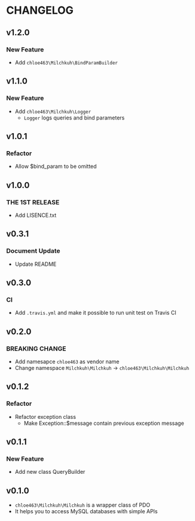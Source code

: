 # CHANGELOG

## v1.2.0

### New Feature

* Add `chloe463\Milchkuh\BindParamBuilder`

## v1.1.0

### New Feature

* Add `chloe463\Milchkuh\Logger`
    * `Logger` logs queries and bind parameters

## v1.0.1

### Refactor

* Allow $bind_param to be omitted

## v1.0.0

### THE 1ST RELEASE

* Add LISENCE.txt

## v0.3.1

### Document Update

* Update README

## v0.3.0

### CI

* Add `.travis.yml` and make it possible to run unit test on Travis CI

## v0.2.0

### BREAKING CHANGE

* Add namesapce `chloe463` as vendor name
* Change namespace `Milchkuh\Milchkuh` -> `chloe463\Milchkuh\Milchkuh`

## v0.1.2

### Refactor

* Refactor exception class
    * Make Exception::$message contain previous exception message

## v0.1.1

### New Feature

* Add new class QueryBuilder

## v0.1.0

* `chloe463\Milchkuh\Milchkuh` is a wrapper class of PDO
* It helps you to access MySQL databases with simple APIs

